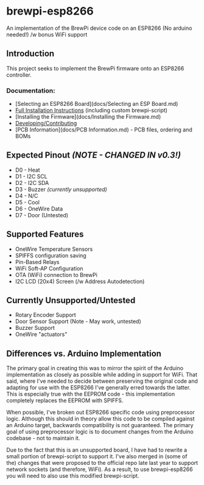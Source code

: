# brewpi-esp8266
An implementation of the BrewPi device code on an ESP8266 (No arduino needed!) /w bonus WiFi support

## Introduction
This project seeks to implement the BrewPi firmware onto an ESP8266 controller.

### Documentation:
* [Selecting an ESP8266 Board](docs/Selecting an ESP Board.md)
* [Full Installation Instructions](docs/INSTALL.md) (including custom brewpi-script)
* [Installing the Firmware](docs/Installing the Firmware.md)
* [Developing/Contributing](docs/DEVELOP.md)
* [PCB Information](docs/PCB Information.md) - PCB files, ordering and BOMs

## Expected Pinout *(NOTE - CHANGED IN v0.3!)*
* D0 - Heat
* D1 - I2C SCL
* D2 - I2C SDA
* D3 - Buzzer *(currently unsupported)*
* D4 - N/C
* D5 - Cool
* D6 - OneWire Data
* D7 - Door (Untested)

## Supported Features
* OneWire Temperature Sensors
* SPIFFS configuration saving
* Pin-Based Relays
* WiFi Soft-AP Configuration
* OTA (WiFi) connection to BrewPi 
* I2C LCD (20x4) Screen (/w Address Autodetection)

## Currently Unsupported/Untested
* Rotary Encoder Support
* Door Sensor Support (Note - May work, untested)
* Buzzer Support
* OneWire "actuators"

## Differences vs. Arduino Implementation
The primary goal in creating this was to mirror the spirit of the Arduino implementation as closely as possible while adding in support for WiFi. That said, where I've needed to decide between preserving the original code and adapting for use with the ESP8266 I've generally erred towards the latter. This is especially true with the EEPROM code - this implementation completely replaces the EEPROM with SPIFFS. 

When possible, I've broken out ESP8266 specific code using preprocessor logic. Although this should in theory allow this code to be compiled against an Arduino target, backwards compatibility is not guaranteed. The primary goal of using preprocessor logic is to document changes from the Arduino codebase - not to maintain it.

Due to the fact that this is an unsupported board, I have had to rewrite a small portion of brewpi-script to support it. I've also merged in (some of the) changes that were proposed to the official repo late last year to support network sockets (and therefore, WiFi). As a result, to use brewpi-esp8266 you will need to also use this modified brewpi-script. 


